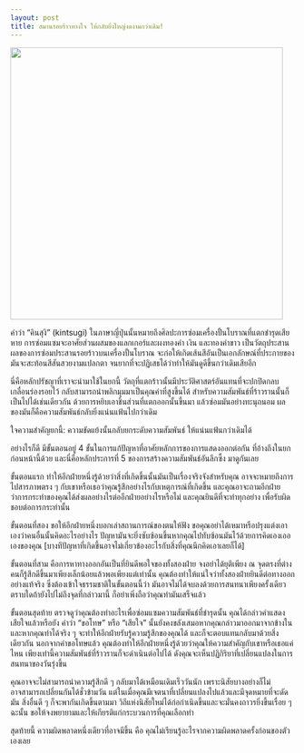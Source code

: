 ```yaml
---
layout: post
title: สมานรอยร้าวทางใจ ให้กลับยิ่งใหญ่งดงามกว่าเดิม!
---
```

<img src="https://i.imgur.com/15PRbbt.jpg" width="480">

<p>คำว่า “คินสุงิ” (kintsugi) ในภาษาญี่ปุ่นนั้นหมายถึงศิลปะการซ่อมเครื่องปั้นโบราณที่แตกชำรุดเสียหาย การซ่อมแซมจะอาศัยส่วนผสมของแลกเกอร์และผงทองคำ เงิน และทองคำขาว เป็นวัตถุประสาน ผลของการซ่อมประสานรอยร้าวบนเครื่องปั้นโบราณ จะก่อให้เกิดเส้นสีอันเป็นเอกลักษณ์ที่ประกายของมันจะสะท้อนสีสันสวยงามแปลกตา จนยากที่จะปฏิเสธได้ว่าทำให้มันดูดีขึ้นกว่าเดิมเสียอีก</p>

<p>นี่คือหลักปรัชญาที่เราจะนำมาใช้ในยกนี้ วัตถุที่แตกร้าวนั้นมีประวัติศาสตร์อันแทนที่จะปกปิดกลบเกลื่อนร่องรอยไว้ กลับสามารถนำพลิกมุมมาเป็นคุณค่าที่สูงขึ้นได้ สำหรับความสัมพันธ์ที่ร้าวรานนั้นก็เป็นไปได้เช่นเดียวกัน ด้วยการหยิบเอาชิ้นส่วนที่แตกออกนั้นขึ้นมา แล้วซ่อมมันอย่างทะนุถนอม ผลของมันก็คือความสัมพันธ์กลับยิ่งแน่นแฟ้นไปกว่าเดิม</p>

<p>ใจความสำคัญยกนี้: ความขัดแย้งนั้นกลับยกระดับความสัมพันธ์ ให้แน่นแฟ้นกว่าเดิมได้</p>

<p>อย่างไรก็ดี มีขั้นตอนอยู่ 4 ขั้นในการแก้ปัญหาที่อาศัยหลักการของการแสดงออกต่อกัน ที่อ้างถึงในยกก่อนหน้านี้ด้วย และนี่คือหลักประการที่ 5 ของการสร้างความสัมพันธ์อันลึกซึ้ง มาดูกันเลย</p>

<p>ขั้นตอนแรก ทำให้อีกฝ่ายหนึ่งรู้ด้วยว่าสิ่งที่เกิดขึ้นนั้นมันเป็นเรื่องจริงจังสำหรับคุณ อาจจะหมายถึงการไปสารภาพตรง ๆ กับเขาหรือเธอว่าคุณรู้สึกอย่างไรกับเหตุการณ์ที่เกิดขึ้น และคุณอาจะถามอีกฝ่ายว่าการกระทำของคุณได้ส่งผลอย่างไรต่ออีกฝ่ายอย่างไรหรือไม่ และคุณยินดีที่จะทำทุกอย่าง เพื่อรับผิดชอบต่อการกระทำนั้น</p>

<p>ขั้นตอนที่สอง ขอให้อีกฝ่ายหนึ่งบอกเล่าสถานการณ์ของตนให้ฟัง ขอคุณอย่าได้เหมาหรือปรุงแต่งเอาเองว่าคนอื่นนั้นคิดอะไรอย่างไร ปัญหามันจะยิ่งซับซ้อนขึ้นหากคุณไปทับซ้อนมันไว้ด้วยการคิดเองเออเองของคุณ [บางทีปัญหาที่เกิดขึ้นอาจไม่เกี่ยวข้องอะไรกับสิ่งที่คุณนึกคิดเอาเลยก็ได้]</p>

<p>ขั้นตอนที่สาม คือการหาทางออกอันเป็นที่ยินดีพอใจของทั้งสองฝ่าย จงอย่าได้ยุติเพียง ณ จุดตรงที่ต่างคนก็รู้สึกดีขึ้นมาเพียงเล็กน้อยแล้วพอเพียงแต่เท่านั้น คุณต้องทำให้แน่ใจว่าทั้งสองฝ่ายยินดีต่อทางออกอย่างแท้จริง ซึ่งต้องเข้าใจธรรมชาติในขั้นตอนนี้ว่า มันอาจไม่ได้จบลงด้วยการสนทนาเพียงครั้งเดียว ตราบใดถ้ายังไปไม่ถึงจุดที่กล่าวมานี้ ก็อย่าเพิ่งถือว่าคุณทำมันเสร็จแล้ว</p>

<p>ขั้นตอนสุดท้าย ตรวจดูว่าคุณต้องทำอะไรเพื่อซ่อมแซมความสัมพันธ์ที่ชำรุดนั้น คุณได้กล่าวคำแสดงเสียใจแล้วหรือยัง คำว่า “ขอโทษ” หรือ “เสียใจ” นั้นยังคงขลังเสมอหากคุณกล่าวมาออกมาจากข้างใน และหากคุณทำได้จริง ๆ จะทำให้อีกฝ่ายรับรู้ความรู้สึกของคุณได้ และก็จะตอบแทนกลับมาด้วยสิ่งเดียวกัน นอกจากคำขอโทษแล้ว คุณต้องทำให้อีกฝ่ายหนึ่งรู้ด้วยว่าคุณให้ความสำคัญกับเขาหรือเธอแค่ไหน เพียงเท่านี้ความสัมพันธ์ที่ร้าวรานก็จะดำเนินต่อไปได้ ดังคุณจะเห็นปฏิกิริยาที่เปลี่ยนแปลงในการสนทนาของวันรุ่งขึ้น</p>

<p>คุณอาจจะไม่สามารถนำความรู้สึกดี ๆ กลับมาได้เหมือนเดิมเร็ววันนัก เพราะนิสัยบางอย่างก็ไม่อาจสามารถเปลี่ยนกันได้ชั่วข้ามวัน แต่ในเมื่อคุณมีเจตนาที่เปลี่ยนแปลงไปแล้วและมีจุดหมายที่จะดัดมัน สิ่งอื่นดี ๆ ก็จะพากันเกิดขึ้นตามมา วิถีแห่งนิสัยใหม่ได้ก่อกำเนิดขึ้นและจะมั่นคงถาวรยิ่งขึ้นเรื่อย ๆ ฉะนั้น ขอให้จงพยายามและให้เกียรติแก่กระบวนการที่คุณเลือกทำ</p>

<p>สุดท้ายนี้ ความผิดพลาดหนึ่งเดียวที่อาจมีขึ้น คือ
คุณไม่เรียนรู้อะไรจากความผิดพลาดครั้งก่อนของตัวเองเลย</p>
